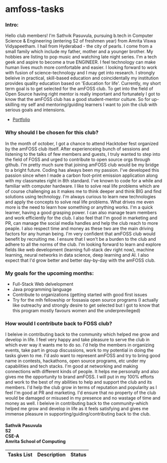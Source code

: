 # amfoss-tasks

### Intro:
Hello club members! I'm Sathvik Pasuvula, pursuing b.tech in Computer Science & Engineering (entering S2 of freshmen year) from Amrita Viswa Vidyapeetham. I hail from Hyderabad - the city of pearls. I come from a small family which include my father, mother and a younger brother. My hobbies are listing to pop music and watching late night series. I'm a tech geek and aspire to become a true ENGINEER. I feel technology can make human lives much more comfortable and easier. I looking forward to work with fusion of science-technology and I may get into research. I strongly beleive in practical, skill-based education and coincidentally my institution provides quality education based on 'Education for life'. Currently, my short term goal is to get selected for the amFOSS club. To get into the field of Open Source having right mentor is really important and fortunately I got to know that the amFOSS club has a good student-mentor culture. So for up-skilling my self and mentoring/guiding learners I want to join the club with serious goals and intensions.  
- [Portfolio](https://sathvik9105.github.io/)


### Why should I be chosen for this club?
In the month of october, I got a chance to attend Hacktober fest organized by the amFOSS club itself. After experienceing bunch of sessions and listening to the talks of few members and guests, I truly wanted to step into the field of FOSS and urged to contribute to open source orgs through github. I'm pretty much sure that joining amFOSS club would be my bridge to a bright future. Coding has always been my passion. I've developed this passion since when I made a carbon foot-print emission application along with my classmates right in 8th standard. I've known to code for a while and  familiar with computer hardware. I like to solve real life problems which are of course challenging as it makes me to think deeper and think BIG and find solutions using technology. I'm always curious to learn new technologies and apply the concepts to solve real life problems. What drives me even more is the need to learn how something or anything works. I'm a quick learner, having a good grasping power. I can also manage team members and work efficiently for the club. I also feel that I'm good in marketing and PR, can manage the social media handles and help the club reach to more peaple. I also respect time and money as these two are the main driving factors for any human being. I'm very confident that amFOSS club would benefit by recruiting me. I ensure that I won't be a burden to the club and adhere to all the norms of the club. I'm looking forward to learn and explore fields like web development (learning full-stack dev right now), machine learning, neural networks in data science, deep learning and AI. I also expect that I'd grow better and better day-by-day with the amFOSS club. 


### My goals for the upcoming months:
- Full-Stack Web delvelopment
- Java programming language
- Contribute to organizations (getting started with good first issues
- Try for the mlh fellowship or fossasia open source programs (I actually like outreachy and strongly desire to get selected but I got to know that this program mostly favours women and the underprevileged)


### How would I contribute back to FOSS club?
I beleive in contributing back to the community which helped me grow and develop in life. I feel very happy and take pleasure to serve the club in which ever way it wants me to do so. I'd help the members in organizing events, take part in group discussions, work to my potential in doing the tasks given to me. I'd aslo want to represent amFOSS and try to bring good name in contests, hackathons, open source programs, etc under my capabilities and tech stacks. I'm good at networking and making connections with different kinds of people. It helps me personally and also gives me the opportunity to brand amFOSS. I will put in my 100% efforts and work to the best of my abilities to help and support the club and its members. I'd  help the club grow in terms of reputation and popularity as I feel I'm good at PR and marketing. I'd ensure that no property of the club would be damaged or misused in my presence and no wastage of time and money as well. I beleive in contributing back to the community-which helped me grow and develop in life as it feels satisfying and gives me immense pleasure in supporting/guiding/contributing back to the club.

#### Sathvik Pasuvula  <br> S2 <br> CSE-A <br> Amrita School of Computing

**Tasks List**|**Description**|**Status**
--------------|---------------|---------------


